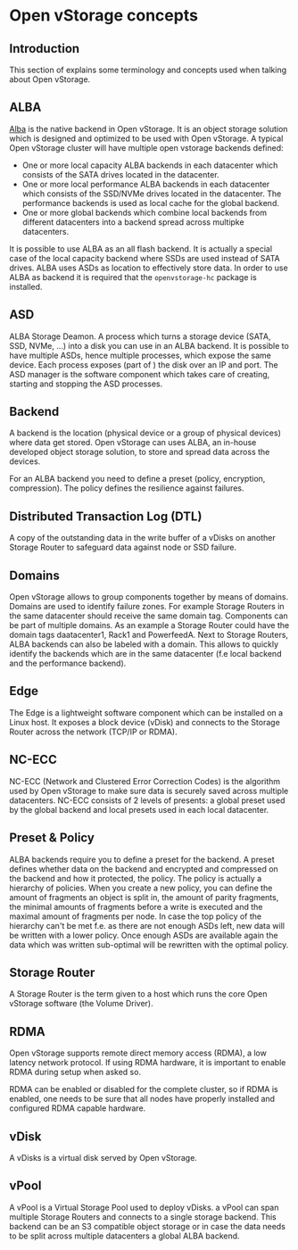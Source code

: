 # Open vStorage concepts

## Introduction
This section of explains some terminology and concepts used when talking about Open vStorage.

## ALBA
[Alba](https://github.com/openvstorage/alba) is the native backend in Open vStorage.  It is an object storage solution which is designed and optimized to be used with Open vStorage. A typical Open vStorage cluster will have multiple open vstorage backends defined:
* One or more local capacity ALBA backends in each datacenter which consists of the SATA drives located in the datacenter.
* One or more local performance ALBA backends in each datacenter which consists of the SSD/NVMe drives located in the datacenter. The performance backends is used as local cache for the global backend.
* One or more global backends which combine local backends from different datacenters into a backend spread across multipke datacenters.

It is possible to use ALBA as an all flash backend. It is actually a special case of the local capacity backend where SSDs are used instead of SATA drives. ALBA uses ASDs as location to effectively store data. In order to use ALBA as backend it is required that the `openvstorage-hc` package is installed.

## ASD
ALBA Storage Deamon. A process which turns a storage device (SATA, SSD, NVMe, ...) into a disk you can use in an ALBA backend. It is possible to have multiple ASDs, hence multiple processes, which expose the same device. Each process exposes (part of ) the disk over an IP and port.
The ASD manager is the software component which takes care of creating, starting and stopping the ASD processes.

## Backend
A backend is the location (physical device or a group of physical devices) where data get stored. Open vStorage can uses ALBA, an in-house developed object storage solution, to store and spread data across the devices.

For an ALBA backend you need to define a preset (policy, encryption, compression). The policy defines the resilience against failures.

## Distributed Transaction Log (DTL)
A copy of the outstanding data in the write buffer of a vDisks on another Storage Router to safeguard data against node or SSD failure.

## Domains
Open vStorage allows to group components together by means of domains. Domains are used to identify failure zones. For example Storage Routers in the same datacenter should receive the same domain tag. Components can be part of multiple domains. As an example a Storage Router could have the domain tags daatacenter1, Rack1 and PowerfeedA.
Next to Storage Routers, ALBA backends can also be labeled with a domain. This allows to quickly identify the backends which are in the same datacenter (f.e local backend and the performance backend).

## Edge
The Edge is a lightweight software component which can be installed on a Linux host. It exposes a block device (vDisk) and connects to the Storage Router across the network (TCP/IP or RDMA).

## NC-ECC
NC-ECC (Network and Clustered Error Correction Codes) is the algorithm used by Open vStorage to make sure data is securely saved across multiple datacenters. NC-ECC consists of 2 levels of presents: a global preset used by the global backend and local presets used in each local datacenter.

## Preset & Policy
ALBA backends require you to define a preset for the backend. A preset defines whether data on the backend and encrypted and compressed on the backend and how it protected, the policy. The policy is actually a hierarchy of policies.  When you create a new policy, you can  define the amount of fragments an object is split in, the amount of parity fragments, the minimal amounts of fragments before a write is executed and the maximal amount of fragments per node. In case the top policy of the hierarchy can't be met f.e. as there are not enough ASDs left, new data will be written with a lower policy. Once enough ASDs are available again the data which was written sub-optimal will be rewritten with the optimal policy.

## Storage Router
A Storage Router is the term given to a host which runs the core Open vStorage software (the Volume Driver).

## RDMA
Open vStorage supports remote direct memory access (RDMA), a low latency network protocol. If using RDMA hardware, it is important to enable RDMA during setup when asked so.

RDMA can be enabled or disabled for the complete cluster, so if RDMA is enabled, one needs to be sure that all nodes have
properly installed and configured RDMA capable hardware.

## vDisk
A vDisks is a virtual disk served by Open vStorage.  

## vPool
A vPool is a Virtual Storage Pool used to deploy vDisks. a vPool can span multiple Storage Routers and connects to a single storage backend. This backend can be an S3 compatible object storage or in case the data needs to be split across multiple datacenters a global ALBA backend.